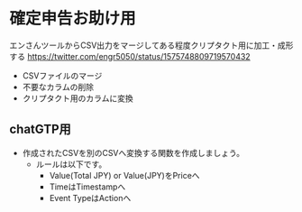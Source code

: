 # 確定申告お助け用
エンさんツールからCSV出力をマージしてある程度クリプタクト用に加工・成形する
https://twitter.com/engr5050/status/1575748809719570432

* CSVファイルのマージ
* 不要なカラムの削除
* クリプタクト用のカラムに変換


## chatGTP用

* 作成されたCSVを別のCSVへ変換する関数を作成しましょう。
  * ルールは以下です。
    * Value(Total JPY) or Value(JPY)をPriceへ
    * TimeはTimestampへ
    * Event TypeはActionへ

